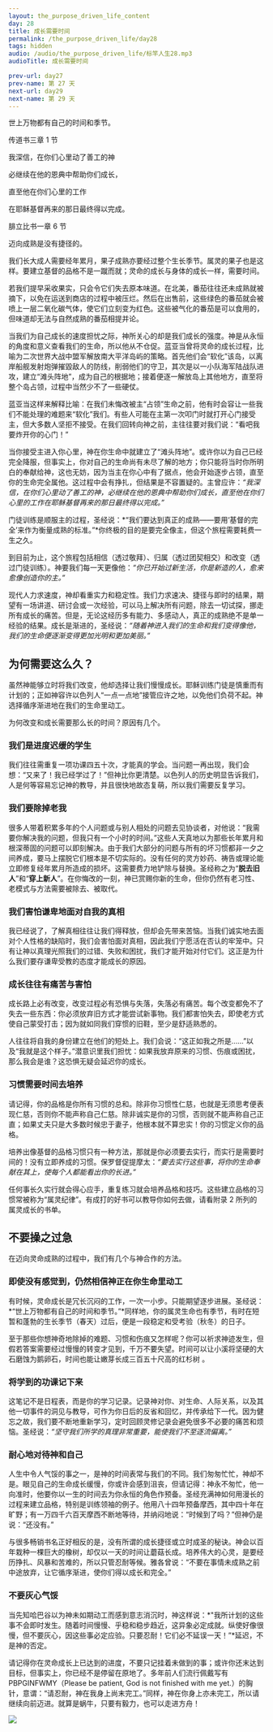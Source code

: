 ```yaml
---
layout: the_purpose_driven_life_content
day: 28
title: 成长需要时间
permalink: /the_purpose_driven_life/day28
tags: hidden
audio: /audio/the_purpose_driven_life/标竿人生28.mp3
audioTitle: 成长需要时间

prev-url: day27
prev-name: 第 27 天
next-url: day29
next-name: 第 29 天
---
```


<div class="center script poem">
<p>世上万物都有自己的时间和季节。</p>
<p class="sp-verse">传道书三章 1 节</p>
</div>
<div class="center script poem">
<p>我深信，在你们心里动了善工的神</p>
<p>必继续在他的恩典中帮助你们成长，</p>
<p>直至他在你们心里的工作</p>
<p>在耶稣基督再来的那日最终得以完成。</p>
<p class="sp-verse">腓立比书一章 6 节</p>
</div>
<p class="first">迈向成熟是没有捷径的。</p>

我们长大成人需要经年累月，果子成熟亦要经过整个生长季节。属灵的果子也是这样。要建立基督的品格不是一蹴而就；灵命的成长与身体的成长一样，需要时间。

若我们提早采收果实，只会令它们失去原本味道。在北美，番茄往往还未成熟就被摘下，以免在运送到商店的过程中被压烂。然后在出售前，这些绿色的番茄就会被喷上一层二氧化碳气体，使它们立刻变为红色。这些被气化的番茄是可以食用的，但味道却无法与自然成熟的番茄相提并论。

当我们为自己成长的速度担忧之际，神所关心的却是我们成长的强度。神是从永恒的角度和意义查看我们的生命，所以他从不仓促。蓝亚当曾将灵命的成长过程，比喻为二次世界大战中盟军解放南大平洋岛屿的策略。首先他们会“软化”该岛，以离岸船舰发射炮弹摧毀敌人的防线，削弱他们的守卫，其次是以一小队海军陆战队进攻，建立“滩头阵地”，成为自己的根据地；接着便逐一解放岛上其他地方，直至将整个岛占领，过程中当然少不了一些硬仗。

蓝亚当这样来解释比喻：在我们未悔改被主“占领”生命之前，他有时会容让一些我们不能处理的难题来“软化”我们。有些人可能在主第一次叩门时就打开心门接受主，但大多数人坚拒不接受。在我们回转向神之前，主往往要对我们说：“看吧我要炸开你的心门！”

当你接受主进入你心里，神在你生命中就建立了“滩头阵地”。或许你以为自己已经完全降服，但事实上，你对自己的生命尚有未尽了解的地方；你只能将当时你所明白的奉献给神，这也无妨，因为当主在你心中有了据点，他会开始逐步占领，直至你的生命完全属他。这过程中会有挣扎，但结果是不容置疑的。主曾应许：*“我深信，在你们心里动了善工的神，必继续在他的恩典中帮助你们成长，直至他在你们心里的工作在耶稣基督再来的那日最终得以完成。”*

门徒训练是顺服主的过程，圣经说：*“我们要达到真正的成熟——要用‘基督的完全’来作为衡量成熟的标准。”*你终极的目的是要完全像主，但这个旅程需要耗费一生之久。

到目前为止，这个旅程包括相信（透过敬拜）、归属（透过团契相交）和改变（透过门徒训练）。神要我们每一天更像他：*“你已开始过新生活，你是新造的人，愈来愈像创造你的主。”*

现代人力求速度，神却看重实力和稳定性。我们力求速决、捷径与即时的结果，期望有一场讲道、研讨会或一次经验，可以马上解决所有问题，除去一切试探，挪走所有成长的痛苦。但是，无论这经历多有能力、多感动人，真正的成熟绝不是单一经验的结果。成长是渐进的，圣经说：*“随着神进入我们的生命和我们变得像他，我们的生命便逐渐变得更加光明和更加美丽。”*

## 为何需要这么久？

虽然神能够立时将我们改变，他却选择让我们慢慢成长。耶稣训练门徒是慎重而有计划的；正如神容许以色列人“一点一点地”接管应许之地，以免他们负荷不起。神选择循序渐进地在我们的生命里动工。

为何改变和成长需要那么长的时间？原因有几个。

### 我们是进度迟缓的学生

我们往往需重复一项功课四五十次，才能真的学会。当问题一再出现，我们会想：“又来了！我已经学过了！”但神比你更清楚。以色列人的历史明显告诉我们，人是何等容易忘记神的教导，并且很快地故态复萌，所以我们需要反复学习。

### 我们要除掉老我

很多人带着积累多年的个人问题或与别人相处的问题去见协谈者，对他说：“我需要你解决我的问题，但我只有一个小时的时间。”这些人天真地以为那些长年累月和根深蒂固的问题可以即刻解决。由于我们大部分的问题与所有的坏习惯都非一夕之间养成，要马上摆脱它们根本是不切实际的。没有任何的灵方妙药、祷告或理论能立即修复经年累月所造成的损坏。这需要费力地铲除与替换。圣经称之为“**脱去旧人**”和“**穿上新人**”。在你悔改的一刻，神已赏赐你新的生命，但你仍然有老习性、老模式与方法需要被除去、被取代。

### 我们害怕谦卑地面对自我的真相

我已经说了，了解真相往往让我们得释放，但却会先带来苦恼。当我们诚实地去面对个人性格的缺陷时，我们会害怕面对真相，因此我们宁愿活在否认的牢笼中。只有让神以真理光照我们的过错、失败和困扰，我们才能开始对付它们。这正是为什么我们要存谦卑受教的态度才能成长的原因。

### 成长往往有痛苦与害怕

成长路上必有改变，改变过程必有恐惧与失落，失落必有痛苦。每个改变都免不了失去一些东西：你必须放弃旧方式才能尝试新事物。我们都害怕失去，即使老方式使自己蒙受打击；因为就如同我们穿惯的旧鞋，至少是舒适熟悉的。

人往往将自我的身份建立在他们的短处上。我们会说：“这正如我之所是……”以及“我就是这个样子。”潜意识里我们担忧：如果我放弃原来的习惯、伤痕或困扰，那么我会是谁？这恐惧无疑会延迟你的成长。

### 习惯需要时间去培养

请记得，你的品格是你所有习惯的总和。除非你习惯性仁慈，也就是无须思考便表现仁慈，否则你不能声称自己仁慈。除非诚实是你的习惯，否则就不能声称自己正直；如果丈夫只是大多数时候忠于妻子，他根本就不算忠实！你的习惯定义你的品格。

培养出像基督的品格习惯只有一种方法，那就是你必须要去实行，而实行是需要时间的！没有立即养成的习惯。保罗督促提摩太：*“要去实行这些事，将你的生命奉献在其上，使每个人都能看出你的长进。”*

任何事长久实行就会得心应手，重复练习就会培养品格和技巧。这些建立品格的习惯常被称为“属灵纪律”。有成打的好书可以教导你如何去做，请看附录 2 所列的属灵成长的书单。

## 不要操之过急

在迈向灵命成熟的过程中，我们有几个与神合作的方法。

### 即使没有感觉到，仍然相信神正在你生命里动工

有时候，灵命成长是冗长沉闷的工作，一次一小步。只能期望逐步进展。圣经说：*“世上万物都有自己的时间和季节。”*同样地，你的属灵生命也有季节，有时在短暂和蓬勃的生长季节（春天）过后，便是一段稳定和受考验（秋冬）的日子。

至于那些你想神奇地除掉的难题、习惯和伤痕又怎样呢？你可以祈求神迹发生，但假若答案需要经过慢慢的转变才见到，千万不要失望。时间可以让小溪将坚硬的大石磨蚀为鹅卵石，时间也能让嫩芽长成三百五十尺高的红杉树 。

### 将学到的功课记下来

这笔记不是日程表，而是你的学习记录。记录神对你、对生命、人际关系，以及其他一切事件的洞见与教导，可作为你日后的反省和回忆，并传承给下一代。因为健忘之故，我们要不断地重新学习，定时回顾灵修记录会避免很多不必要的痛苦和烦恼。圣经说：*“坚守我们所学的真理非常重要，能使我们不至逐流偏离。”*

### 耐心地对待神和自己

人生中令人气馁的事之一，是神的时间表常与我们的不同。我们匆匆忙忙，神却不是。眼见自己的生命成长缓慢，你或许会感到沮丧，但请记得：神永不匆忙，他一向准时，他要你以一生的时间去为你永恒的角色作预备。圣经充满神如何用漫长的过程来建立品格，特别是训练领袖的例子。他用八十四年预备摩西，其中四十年在旷野；有一万四千六百天摩西不断地等待，并纳闷地说：“时候到了吗？”但神仍是说：“还没有。”

与很多畅销书名正好相反的是，没有所谓的成长捷径或立时成圣的秘诀。神会以百年栽种一棵巨大的橡树，却仅以一天的时间让蘑菇长成。培养伟大的心灵，是要经历挣扎、风暴和苦难的，所以只管忍耐等候。雅各曾说：“不要在事情未成熟之前中途放弃，让它循序渐进，使你们得以成长和完全。”

### 不要灰心气馁

当先知哈巴谷以为神未如期动工而感到意志消沉时，神这样说：*"我所计划的这些事不会即时发生。随着时间慢慢、乎稳和稳步趋近，这异象必定成就。纵使好像很慢，但不要灰心，因这些事必定应验。只要忍耐！它们必不延误一天！”*延迟，不是神的否定。

请记得你在灵命成长上已达到的进度，不要只记挂着未做到的事；或许你还末达到目标，但事实上，你已经不是停留在原地了。多年前人们流行佩戴写有 PBPGINFWMY（Please be patient, God is not finished with me yet.）的胸针，意谓：“请忍耐，神在我身上尚末完工。”同样，神在你身上亦未完工，所以请继续向前迈进。就算是蜗牛，只要有毅力，也可以走进方舟！


<div class="article-img-wrapper">
  <img src="/image/the_purpose_driven_life/day28_card.jpg">
</div>
